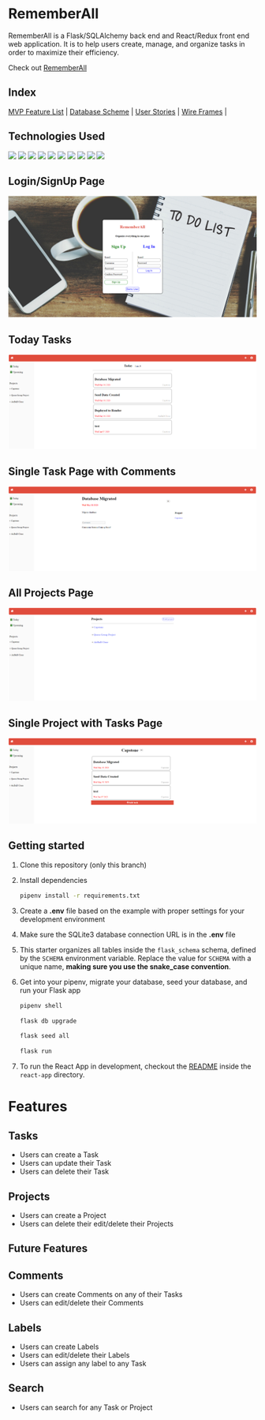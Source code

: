 # RememberAll

RememberAll is a Flask/SQLAlchemy back end and React/Redux front end web application. It is to help users create, manage, and organize tasks in order to maximize their efficiency.


Check out [RememberAll](https://rememberall-00r2.onrender.com/)

## Index

[MVP Feature List](https://github.com/cstever0/RememberAll/wiki/Feature-List) |
[Database Scheme](https://github.com/cstever0/RememberAll/wiki/Database-Schema) |
[User Stories](https://github.com/cstever0/RememberAll/wiki/User-Stories) |
[Wire Frames](https://github.com/cstever0/RememberAll/wiki/Wireframes) |

## Technologies Used

<img src="https://img.shields.io/badge/JavaScript-323330?style=for-the-badge&logo=javascript&logoColor=F7DF1E" />
<img src="https://img.shields.io/badge/Node.js-339933?style=for-the-badge&logo=nodedotjs&logoColor=white" />
<img src="https://img.shields.io/badge/Flask-000000?style=for-the-badge&logo=flask&logoColor=white" />
<img src="https://img.shields.io/badge/PostgreSQL-316192?style=for-the-badge&logo=postgresql&logoColor=white" />
<img src="https://img.shields.io/badge/HTML5-E34F26?style=for-the-badge&logo=html5&logoColor=white" />
<img src="https://img.shields.io/badge/CSS3-1572B6?style=for-the-badge&logo=css3&logoColor=white" />
<img src="https://img.shields.io/badge/React-20232A?style=for-the-badge&logo=react&logoColor=61DAFB" />
<img src="https://img.shields.io/badge/Redux-593D88?style=for-the-badge&logo=redux&logoColor=white" />
<img src="https://img.shields.io/badge/GitHub-100000?style=for-the-badge&logo=github&logoColor=white" />
<img src="https://img.shields.io/badge/SQLAlchemy-E34F26?style=for-the-badge&logo=sqlalchemy&logoColor=white" />

## Login/SignUp Page
<img src="./react-app/src/assets/splash-page.PNG">

## Today Tasks
<img src="./react-app/src/assets/task-list.PNG">


## Single Task Page with Comments
<img src="./react-app/src/assets/single-task.PNG">

## All Projects Page
<img src="./react-app/src/assets/all-projects.PNG">

## Single Project with Tasks Page
<img src="./react-app/src/assets/single-project.PNG">


## Getting started
1. Clone this repository (only this branch)

2. Install dependencies

      ```bash
      pipenv install -r requirements.txt
      ```

3. Create a **.env** file based on the example with proper settings for your
   development environment

4. Make sure the SQLite3 database connection URL is in the **.env** file

5. This starter organizes all tables inside the `flask_schema` schema, defined
   by the `SCHEMA` environment variable.  Replace the value for
   `SCHEMA` with a unique name, **making sure you use the snake_case
   convention**.

6. Get into your pipenv, migrate your database, seed your database, and run your Flask app

   ```bash
   pipenv shell
   ```

   ```bash
   flask db upgrade
   ```

   ```bash
   flask seed all
   ```

   ```bash
   flask run
   ```

7. To run the React App in development, checkout the [README](./react-app/README.md) inside the `react-app` directory.

# Features

## Tasks
* Users can create a Task
* Users can update their Task
* Users can delete their Task

## Projects
* Users can create a Project
* Users can delete their edit/delete their Projects


## Future Features

## Comments
* Users can create Comments on any of their Tasks
* Users can edit/delete their Comments

## Labels
* Users can create Labels
* Users can edit/delete their Labels
* Users can assign any label to any Task

## Search
* Users can search for any Task or Project
